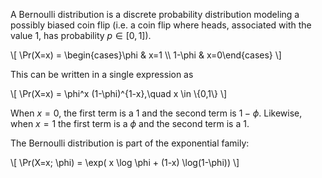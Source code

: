 A Bernoulli distribution is a discrete probability distribution modeling a possibly biased coin flip (i.e. a coin flip where heads, associated with the value 1, has probability $p \in [0,1]$).

\\[
\Pr(X=x) = \begin{cases}\phi &amp; x=1 \\\  1-\phi &amp; x=0\end{cases}
\\]

This can be written in a single expression as

\\[
\Pr(X=x) = \phi^x (1-\phi)^{1-x},\quad x \in \\{0,1\\}
\\]

When $x=0$, the first term is a 1 and the second term is $1-\phi$. Likewise, when $x=1$ the first term is a $\phi$ and the second term is a 1.

The Bernoulli distribution is part of the exponential family:

\\[
\Pr(X=x; \phi) = \exp( x \log \phi + (1-x) \log(1-\phi))
\\]
